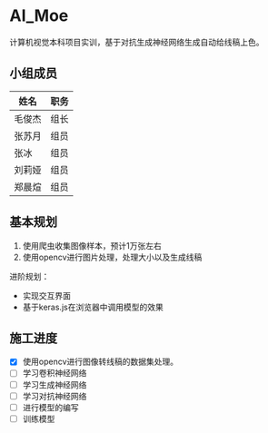 # AI_Moe

计算机视觉本科项目实训，基于对抗生成神经网络生成自动给线稿上色。

## 小组成员

|   姓名   | 职务    |
| ---- | ---- |
|  毛俊杰    |   组长   |
|    张苏月  |   组员   |
|  张冰    |   组员   |
|   刘莉娅   |    组员  |
|   郑晨煊   |   组员   |

## 基本规划
1. 使用爬虫收集图像样本，预计1万张左右
2. 使用opencv进行图片处理，处理大小以及生成线稿

进阶规划：
- 实现交互界面
- 基于keras.js在浏览器中调用模型的效果

## 施工进度
- [x] 使用opencv进行图像转线稿的数据集处理。
- [ ] 学习卷积神经网络
- [ ] 学习生成神经网络
- [ ] 学习对抗神经网络
- [ ]  进行模型的编写
- [ ] 训练模型
